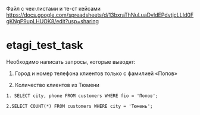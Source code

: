 Файл с чек-листами и те-ст кейсами
https://docs.google.com/spreadsheets/d/13bxraThNuLuaDvldEPdvtjcLLId0FgKNgP9upLHUOK8/edit?usp=sharing
# etagi_test_task
Необходимо написать запросы, которые выводят:
1.	Город и номер телефона клиентов только с фамилией «Попов»

2.	Количество клиентов из Тюмени

```
1. SELECT city, phone FROM customers WHERE fio = 'Попов';

2.SELECT COUNT(*) FROM customers WHERE city = 'Тюмень';
```
